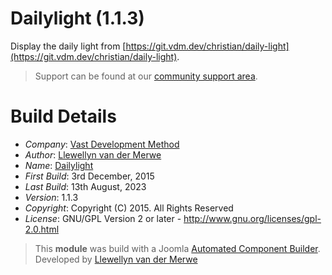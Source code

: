 # Dailylight (1.1.3)

Display the daily light from [https://git.vdm.dev/christian/daily-light](https://git.vdm.dev/christian/daily-light).

> Support can be found at our [community support area](https://git.vdm.dev/getBible/support).

# Build Details

+ *Company*: [Vast Development Method](https://getbible.net)
+ *Author*: [Llewellyn van der Merwe](mailto:joomla@vdm.io)
+ *Name*: [Dailylight](https://getbible.net)
+ *First Build*: 3rd December, 2015
+ *Last Build*: 13th August, 2023
+ *Version*: 1.1.3
+ *Copyright*: Copyright (C) 2015. All Rights Reserved
+ *License*: GNU/GPL Version 2 or later - http://www.gnu.org/licenses/gpl-2.0.html

> This **module** was build with a Joomla [Automated Component Builder](https://www.joomlacomponentbuilder.com).
> Developed by [Llewellyn van der Merwe](mailto:joomla@vdm.io)